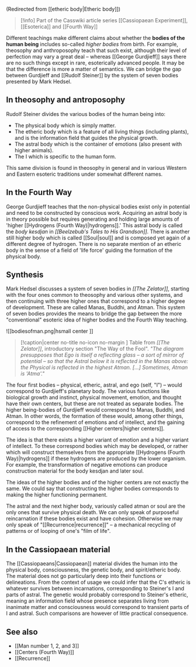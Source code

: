 (Redirected from [[etheric body|Etheric body]])  

> [!info] Part of the Casswiki article series [[Cassiopaean Experiment]], [[Esoterica]] and [[Fourth Way]]

Different teachings make different claims about whether the **bodies of the human being** includes so-called _higher bodies_ from birth. For example, theosophy and anthroposophy teach that such exist, although their level of perfection may vary a great deal – whereas [[George Gurdjieff]] says there are no such things except in rare, esoterically advanced people. It may be that the difference is more a matter of semantics. We can bridge the gap between Gurdjieff and [[Rudolf Steiner]] by the system of seven bodies presented by Mark Hedsel.

In theosophy and antroposophy
-----------------------------

Rudolf Steiner divides the various bodies of the human being into:

*   The physical body which is simply matter.
*   The etheric body which is a feature of all living things (including plants), and is the information field that guides the physical growth.
*   The astral body which is the container of emotions (also present with higher animals).
*   The I which is specific to the human form.

This same division is found in theosophy in general and in various Western and Eastern esoteric traditions under somewhat different names.

In the Fourth Way
-----------------

George Gurdjieff teaches that the non-physical bodies exist only in potential and need to be constructed by conscious work. Acquiring an astral body is in theory possible but requires generating and holding large amounts of 'higher [[Hydrogens (Fourth Way)|hydrogens]].' This astral body is called the _body kesdjan_ in _[[Beelzebub's Tales to His Grandson]]_. There is another still higher body which is called [[Soul|soul]] and is composed yet again of a different degree of hydrogen. There is no separate mention of an etheric body in the sense of a field of 'life force' guiding the formation of the physical body.

Synthesis
---------

Mark Hedsel discusses a system of seven bodies in _[[The Zelator]]_, starting with the four ones common to theosophy and various other systems, and then continuing with three higher ones that correspond to a higher degree of development. These are called Manas, Buddhi, and Atman. This system of seven bodies provides the means to bridge the gap between the more "conventional" esoteric idea of higher bodies and the Fourth Way teaching.

![[bodiesofman.png|hsmall center ]] 
> [!caption|center no-title no-icon no-margin ]
> Table from _[[The Zelator]]_, introductory section "The Way of the Fool". _"The diagram presupposes that Ego is itself a reflecting glass – a sort of mirror of potential – so that the Astral below it is reflected in the Manas above: the Physical is reflected in the highest Atman. \[...\] Sometimes, Atman is 'Atma'."_

The four first bodies – physical, etheric, astral, and ego (self, "I") – would correspond to Gurdjieff's planetary body. The various functions like biological growth and instinct, physical movement, emotion, and thought have their own centers, but these are not treated as separate bodies. The higher being-bodies of Gurdjieff would correspond to Manas, Buddhi, and Atman. In other words, the formation of these would, among other things, correspond to the refinement of emotions and of intellect, and the gaining of access to the corresponding [[Higher centers|higher centers]].

The idea is that there exists a higher variant of emotion and a higher variant of intellect. To these correspond bodies which may be developed, or rather which will construct themselves from the appropriate [[Hydrogens (Fourth Way)|hydrogens]] if these hydrogens are produced by the lower organism. For example, the transformation of negative emotions can produce construction material for the body kesdjan and later soul.

The ideas of the higher bodies and of the higher centers are not exactly the same. We could say that constructing the higher bodies corresponds to making the higher functioning permanent.

The astral and the next higher body, variously called atman or soul are the only ones that survive physical death. We can only speak of purposeful reincarnation if these bodies exist and have cohesion. Otherwise we may only speak of "[[Recurrence|recurrence]]" – a mechanical recycling of patterns or of looping of one's "film of life".

In the Cassiopaean material
---------------------------

The [[Cassiopaeans|Cassiopaean]] material divides the human into the physical body, consciousness, the genetic body, and spirit/etheric body. The material does not go particularly deep into their functions or delineations. From the context of usage we could infer that the C's etheric is whatever survives between incarnations, corresponding to Steiner's I and parts of astral. The genetic would probably correspond to Steiner's etheric, meaning an information field whose presence separates living from inanimate matter and consciousness would correspond to transient parts of I and astral. Such comparisons are however of little practical consequence.

See also
--------

*   [[Man number 1, 2, and 3]]
*   [[Centers (Fourth Way)]]
*   [[Recurrence]]